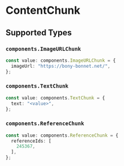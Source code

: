 # ContentChunk


## Supported Types

### `components.ImageURLChunk`

```typescript
const value: components.ImageURLChunk = {
  imageUrl: "https://bony-bonnet.net/",
};
```

### `components.TextChunk`

```typescript
const value: components.TextChunk = {
  text: "<value>",
};
```

### `components.ReferenceChunk`

```typescript
const value: components.ReferenceChunk = {
  referenceIds: [
    245367,
  ],
};
```

